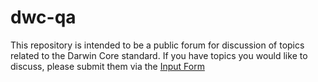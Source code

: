 # dwc-qa
This repository is intended to be a public forum for discussion of topics related to the Darwin Core standard. If you have topics you would like to discuss, please submit them via the [Input Form](https://docs.google.com/forms/d/e/1FAIpQLSekd0QSdgiK5ujh6CLZPx9kKTcS-mJRNK_pGWk3b3fHv4x4gQ/viewform?c=0&w=1) 
